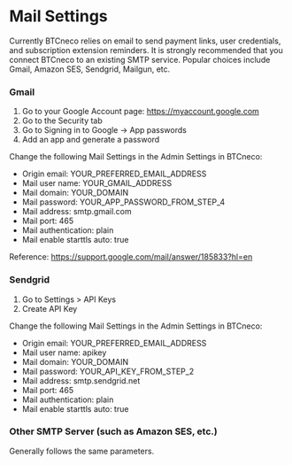 # Mail Settings

Currently BTCneco relies on email to send payment links, user credentials, and subscription extension reminders. 
It is strongly recommended that you connect BTCneco to an existing SMTP service. Popular choices include Gmail, Amazon SES, Sendgrid, Mailgun, etc.

### Gmail

1. Go to your Google Account page: https://myaccount.google.com
2. Go to the Security tab
3. Go to Signing in to Google -> App passwords
4. Add an app and generate a password

Change the following Mail Settings in the Admin Settings in BTCneco:

* Origin email: YOUR_PREFERRED_EMAIL_ADDRESS
* Mail user name: YOUR_GMAIL_ADDRESS
* Mail domain: YOUR_DOMAIN
* Mail password: YOUR_APP_PASSWORD_FROM_STEP_4
* Mail address: smtp.gmail.com
* Mail port: 465
* Mail authentication: plain
* Mail enable starttls auto: true

Reference: https://support.google.com/mail/answer/185833?hl=en

### Sendgrid

1. Go to Settings > API Keys
2. Create API Key

Change the following Mail Settings in the Admin Settings in BTCneco:

* Origin email: YOUR_PREFERRED_EMAIL_ADDRESS
* Mail user name: apikey
* Mail domain: YOUR_DOMAIN
* Mail password: YOUR_API_KEY_FROM_STEP_2
* Mail address: smtp.sendgrid.net
* Mail port: 465
* Mail authentication: plain
* Mail enable starttls auto: true

### Other SMTP Server (such as Amazon SES, etc.)

Generally follows the same parameters.
